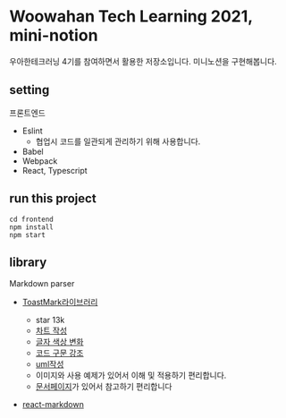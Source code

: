 # Woowahan Tech Learning 2021, mini-notion

우아한테크러닝 4기를 참여하면서 활용한 저장소입니다.
미니노션을 구현해봅니다.

## setting

프론트엔드

- Eslint
  - 협업시 코드를 일관되게 관리하기 위해 사용합니다.
- Babel
- Webpack
- React, Typescript

## run this project

```git
cd frontend
npm install
npm start
```

## library

Markdown parser

- [ToastMark라이브러리](https://github.com/nhn/tui.editor)

  - star 13k
  - [차트 작성](https://github.com/nhn/tui.editor/tree/master/plugins/chart)
  - [글자 색상 변화](https://github.com/nhn/tui.editor/tree/master/plugins/color-syntax)
  - [코드 구문 강조](https://github.com/nhn/tui.editor/tree/master/plugins/code-syntax-highlight)
  - [uml작성](https://github.com/nhn/tui.editor/tree/master/plugins/uml)
  - 이미지와 사용 예제가 있어서 이해 및 적용하기 편리합니다.
  - [문서페이지](https://ui.toast.com/)가 있어서 참고하기 편리합니다

- [react-markdown](https://www.npmjs.com/package/react-markdown)
